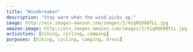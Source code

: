 ```yaml
---
title: "Windbreaker"
description: "Stay warm when the wind picks up."
image: http://ecx.images-amazon.com/images/I/41qRQU8BfLL.jpg
amazon-image: http://ecx.images-amazon.com/images/I/41qRQU8BfLL.jpg
activities: [hiking, cycling, camping]
purposes: [hiking, cycling, camping, dress]
---
```

